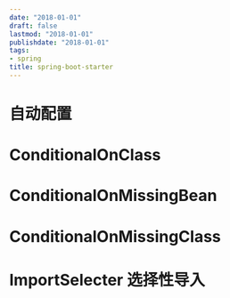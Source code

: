 ```yaml
---
date: "2018-01-01"
draft: false
lastmod: "2018-01-01"
publishdate: "2018-01-01"
tags:
- spring
title: spring-boot-starter
---
```

# 自动配置

# ConditionalOnClass
# ConditionalOnMissingBean
# ConditionalOnMissingClass
# ImportSelecter 选择性导入
